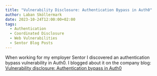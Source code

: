 ```yaml
---
title: "Vulnerability Disclosure: Authentication Bypass in Auth0"
author: Laban Sköllermark
date: 2023-10-24T12:00:00+02:00
tags:
  - Authentication
  - Coordinated Disclosure
  - Web Vulnerabilities
  - Sentor Blog Posts
---
```


When working for my employer Sentor I discovered an authentication bypass vulnerability in Auth0. I blogged about it on the company blog: [Vulnerability disclosure: Authentication bypass in Auth0](https://sentorsecurity.com/blog/vulnerability-disclosure-authentication-bypass-in-auth0/)
